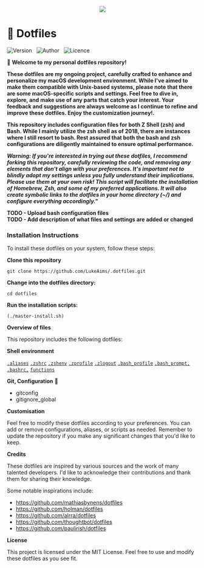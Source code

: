 <p align="center">
<img src="https://media.giphy.com/media/v1.Y2lkPTc5MGI3NjExNDQ1NjI2NDY0MWJiOGE1NWMwMWI2OTFkY2U0ZDgwNmFmZGI5ZmM3YyZlcD12MV9pbnRlcm5hbF9naWZzX2dpZklkJmN0PWc/Bzzb92NKwUOj0FjQOd/giphy.gif">
</p>

# 🤖 Dotfiles  
  
![Version](https://img.shields.io/badge/Dotfiles%3A-Version%201.0-blue) &nbsp;
![Author](https://img.shields.io/badge/Author%3A-Luke%20Aimson-blue) &nbsp;
![Licence](https://img.shields.io/badge/License%3A-MIT-blue) &nbsp;  

👋 **Welcome to my personal dotfiles repository!**  

**These dotfiles are my ongoing project, carefully crafted to enhance and personalize my macOS development environment. While I've aimed to make them compatible with Unix-based systems, please note that there are some macOS-specific scripts and settings. Feel free to dive in, explore, and make use of any parts that catch your interest. Your feedback and suggestions are always welcome as I continue to refine and improve these dotfiles. Enjoy the customization journey!.**  

**This repository includes configuration files for both Z Shell (zsh) and Bash. While I mainly utilize the zsh shell as of 2018, there are instances where I still resort to bash. Rest assured that both the bash and zsh configurations are diligently maintained to ensure optimal performance.**

***Warning: If you're interested in trying out these dotfiles, I recommend forking this repository, carefully reviewing the code, and removing any elements that don't align with your preferences. It's important not to blindly adopt my settings unless you fully understand their implications. Please use them at your own risk! This script will facilitate the installation of Homebrew, Zsh, and some of my preferred applications. It will also create symbolic links to the dotfiles in your home directory (~/) and configure everything accordingly."***

**TODO - Upload bash configuration files**  
**TODO - Add description of what files and settings are added or changed**

### Installation Instructions

To install these dotfiles on your system, follow these steps:

**Clone this repository**

```
git clone https://github.com/LukeAims/.dotfiles.git
```

**Change into the dotfiles directory:**

```
cd dotfiles
```

**Run the installation scripts:**  
  
```
(./master-install.sh)
```  

**Overview of files**

This repository includes the following dotfiles:

**Shell environment**  

[`.aliases`](.dotfiles/zsh/.aliases) [`.zshrc`](.dotfiles/zsh/zshrc) [`.zshenv`](.dotfiles/zsh/zshenv) [`.zprofile`](.dotfiles/zsh/zprofile) [`.zlogout`](.dotfiles/zsh/zlogout) [`.bash_profile`](.dotfiles/bash/.bash_profile) [`.bash_prompt,`](.dotfiles/bash/.bash_prompt) [`.bashrc,`](.dotfiles/bash/.bashrc) [`functions`](.dotfiles/zsh/functions)  

**Git, Configuration** 🤩  

- gitconfig  
- gitignore_global

**Customisation**

Feel free to modify these dotfiles according to your preferences. You can add or remove configurations, aliases, or scripts as needed. Remember to update the
repository if you make any significant changes that you'd like to keep.

**Credits**

These dotfiles are inspired by various sources and the work of many talented developers. I'd like to acknowledge their contributions and thank them for sharing
their knowledge.

Some notable inspirations include:

- <https://github.com/mathiasbynens/dotfiles>
- <https://github.com/holman/dotfiles>
- <https://github.com/alrra/dotfiles>
- <https://github.com/thoughtbot/dotfiles>
- <https://github.com/paulirish/dotfiles>

**License**

This project is licensed under the MIT License. Feel free to use and modify these dotfiles as you see fit.
